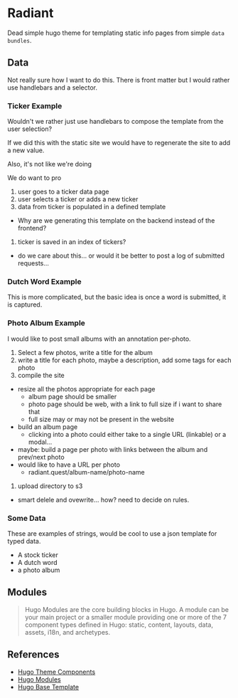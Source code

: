 # Radiant

Dead simple hugo theme for templating static info pages from simple `data bundles`.


## Data

Not really sure how I want to do this. There is front matter but I would rather use handlebars and a selector.

### Ticker Example

Wouldn't we rather just use handlebars to compose the template from the user selection?

If we did this with the static site we would have to regenerate the site to add a new value.

Also, it's not like we're doing

We do want to pro

1. user goes to a ticker data page
1. user selects a ticker or adds a new ticker
1. data from ticker is populated in a defined template
  - Why are we generating this template on the backend instead of the frontend?
1. ticker is saved in an index of tickers?
  - do we care about this... or would it be better to post a log of submitted requests...


### Dutch Word Example

This is more complicated, but the basic idea is once a word is submitted, it is captured.



### Photo Album Example

I would like to post small albums with an annotation per-photo.

1. Select a few photos, write a title for the album
2. write a title for each photo, maybe a description, add some tags for each photo
3. compile the site
  - resize all the photos appropriate for each page
    - album page should be smaller
    - photo page should be web, with a link to full size if i want to share that
    - full size may or may not be present in the website
  - build an album page
    - clicking into a photo could either take to a single URL (linkable) or a modal...
  - maybe: build a page per photo with links between the album and prev/next photo
  - would like to have a URL per photo
    - radiant.quest/album-name/photo-name
1. upload directory to s3
  - smart delele and ovewrite... how? need to decide on rules.



### Some Data

These are examples of strings, would be cool to use a json template for typed data.

- A stock ticker
- A dutch word
- a photo album




## Modules

> Hugo Modules are the core building blocks in Hugo. A module can be your main project or a smaller module providing one or more of the 7 component types defined in Hugo: static, content, layouts, data, assets, i18n, and archetypes.


## References

- [Hugo Theme Components](https://gohugo.io/hugo-modules/theme-components/)
- [Hugo Modules](https://gohugo.io/hugo-modules/)
- [Hugo Base Template](https://gohugo.io/templates/base/_)
